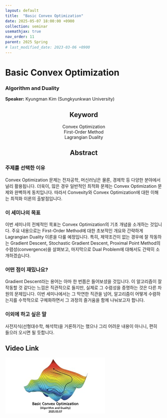 ```yaml
---
layout: default
title:  "Basic Convex Optimization"
date: 2025-05-07 18:00:00 +0900
collection: seminar
usemathjax: true
nav_order: 11
parent: 2025 Spring
# last_modified_date: 2023-03-06 +0900
---
```

# Basic Convex Optimization
### Algorithm and Duality

**Speaker:** Kyungman Kim (Sungkyunkwan University) <br>
   
## <center> Keyword </center>
<center>Convex Optimization</center>
<center>First-Order Method</center>
<center>Lagrangian Duality</center>
   
## <center> Abstract </center>

### 주제를 선택한 이유
Convex Optimization 문제는 전자공학, 머신러닝은 물론, 경제학 등 다양한 분야에서 널리 활용됩니다. 더욱이, 많은 경우 일반적인 최적화 문제는 Convex Optimization 문제와 완벽하게 동치입니다. 따라서 Convexity와 Convex Optimization에 대한 이해는 최적화 이론의 출발점입니다.

### 이 세미나의 목표
이번 세미나의 전체적인 목표는 Convex Optimization의 기초 개념을 소개하는 것입니다. 주요 내용으로는 First-Order Method에 대한 초보적인 개요와 간략하게 Lagrangian Duality 이론을 다룰 예정입니다. 특히, 제약조건이 없는 경우에 잘 작동하는 Gradient Descent, Stochastic Gradient Descent, Proximal Point Method의 수렴성(convergence)을 살펴보고, 마지막으로 Dual Problem에 대해서도 간략히 소개하겠습니다.

### 어떤 점이 재밌나요?
Gradient Descent라는 용어는 아마 한 번쯤은 들어보셨을 것입니다. 이 알고리즘이 잘 작동할 것 같다는 느낌은 직관적으로 들지만, 실제로 그 수렴성을 증명하는 것은 다른 차원의 문제입니다. 이번 세미나에서는 그 막연한 직관을 넘어, 알고리즘이 어떻게 수렴하는지를 수학적으로 구체화하면서 그 과정의 즐거움을 함께 나눠보고자 합니다.

### 이외에 하고 싶은 말
사전지식(선형대수학, 해석학)을 거론하기는 했으나 그리 어려운 내용이 아니니, 편히 들으러 오시면 될 듯합니다.

## Video Link

[![Video Label](pictures/11_convexoptimization.jpg)](https://youtu.be/VxXUoJYWYvE)

